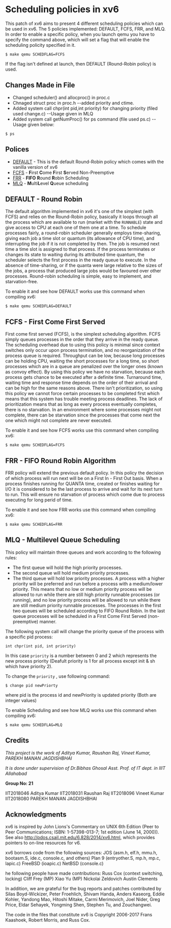# Scheduling policies in xv6

This patch of xv6 aims to present 4 different scheduling policies which can be used in xv6.
The 5 policies implemented: DEFAULT, FCFS, FRR, and MLQ. 
In order to enable a specific policy, when you launch qemu you have to specify the command above, which will set a flag that will enable the scheduling policity specified in it.

```
$ make qemu SCHEDFLAG=FCFS
```

If the flag isn't defined at launch, then DEFAULT (Round-Robin policy) is used.

## Changes Made in File
* Changed scheduler() and allocproc() in proc.c
* Chnaged struct proc in proc.h --added priority and ctime.
* Added system call chpr(int pid,int priority) for changing priority (filed used change.c) --Usage given in MLQ
* Added system call getNumProc() for ps command (file used ps.c)  --Usage given below:
```
$ ps
```

## Polices

* [DEFAULT](#default---round-robin) - This is the default Round-Robin policy which comes with the vanilla version of xv6
* [FCFS](#fcfs---first-come-first-served) - **F**irst **C**ome **F**irst **S**erved Non-Preemptive
* [FRR](#frr---fifo-round-robin-scheduling-algoritm) - **FIFO** **R**ound **R**obin Scheduling
* [MLQ](#mlq---multilevel-queue-scheduling) - **M**ulti­**L**evel **Q**ueue scheduling

## DEFAULT - Round Robin

The default algorithm implemented in xv6 it's one of the simplest (with FCFS) and relies on the Round-Robin policy, basically it loops through all the process which are available to run (market with the ```RUNNABLE```) state and give access to
CPU at each one of them one at a time.
To schedule processes fairly, a round-robin scheduler generally employs time-sharing, giving each job a time slot or quantum (its allowance of CPU time), and interrupting the job if it is not completed by then. 
The job is resumed next time a time slot is assigned to that process. 
If the process terminates or changes its state to waiting during its attributed time quantum, the scheduler selects the first process in the ready queue to execute. 
In the absence of time-sharing, or if the quanta were large relative to the sizes of the jobs, a process that produced large jobs would be favoured over other processes.
Round-robin scheduling is simple, easy to implement, and starvation-free.

To enable it and see how DEFAULT works use this command when compiling xv6:

```
$ make qemu SCHEDFLAG=DEFAULT
```

## FCFS - First Come First Served

First come first served (FCFS), is the simplest scheduling algorithm. FCFS simply queues processes in the order that they arrive in the ready queue. 
The scheduling overhead due to using this policy is minimal since context switches only occur upon process termination, and no reorganization of the process queue is required.
Throughput can be low, because long processes can be holding CPU, waiting the short processes for a long time, so short processes which are in a queue are penalized over the longer ones (known as convoy effect).
By using this policy we have no starvation, because each process gets chance to be executed after a definite time.
Turnaround time, waiting time and response time depends on the order of their arrival and can be high for the same reasons above.
There isn't prioritization, so using this policy we cannot force certain processes to be completed first which means that this system has trouble meeting process deadlines.
The lack of prioritization means that as long as every process eventually completes, there is no starvation. 
In an environment where some processes might not complete, there can be starvation since the processes that come next the one which might not complete are never executed.

To enable it and see how FCFS works use this command when compiling xv6:

```
$ make qemu SCHEDFLAG=FCFS
```

## FRR - FIFO Round Robin Algorithm

FRR policy will extend the previous default policy. In this policy the decision of which process will run next will be on a First In - First Out basis.
When a process finishes running for QUANTA time, created or finishes waiting for I/O it is considered to be the last process to arrive and wait for its next turn to run.
This will ensure no starvation of process which come due to process executing for long perid of time.

To enable it and see how FRR works use this command when compiling xv6:

```
$ make qemu SCHEDFLAG=FRR
```


## MLQ - Multilevel Queue Scheduling

This policy will maintain three queues and work according to the following rules:
* The first queue will hold the high priority processes.
* The second queue will hold medium priority processes.
* The third queue will hold low priority processes.
A process with a higher priority will be preferred and run before a process with a medium/lower priority.
This means that no low or medium priority process will be allowed to run while there are still high priority runnable processes (or running), and no low priority process will be allowed to run while there are still medium priority runnable processes.
The processes in the first two queues will be scheduled according to FIFO Round Robin. 
In the last queue processes will be scheduled in a First Come First Served (non-preemptive) manner.

The following system call will change the priority queue of the process with a specific pid process:

```
int chpr(int pid, int priority)
```

In this case ```priority``` is a number between 0 and 2 which represents the new process priority (Deafult priority is 1 for all process except init & sh which have priority 2).

To change the ```priority``` , use following command:
```
$ change pid newPriorty
```
where pid is the process id and newPriority is updated priority (Both are integer values)

To enable Scheduling and see how MLQ works use this command when compiling xv6:

```
$ make qemu SCHEDFLAG=MLQ
```


## Credits

*This project is the work of Aditya Kumar, Raushan Raj, Vineet Kumar,  PAREKH MANAN JAGDISHBHAI*

*It is done under supervision of Dr.Bibhas Ghosal Asst. Prof. of IT dept. in IIIT Allahabad*

__Group No: 21__

IIT2018046  Aditya Kumar
IIT2018031  Raushan Raj
IIT2018096  Vineet Kumar
IIT2018080  PAREKH MANAN JAGDISHBHAI


## Acknowledgments

xv6 is inspired by John Lions's Commentary on UNIX 6th Edition (Peer
to Peer Communications; ISBN: 1-57398-013-7; 1st edition (June 14,
2000)). See also http://pdos.csail.mit.edu/6.828/2014/xv6.html, which
provides pointers to on-line resources for v6.

xv6 borrows code from the following sources:
    JOS (asm.h, elf.h, mmu.h, bootasm.S, ide.c, console.c, and others)
    Plan 9 (entryother.S, mp.h, mp.c, lapic.c)
    FreeBSD (ioapic.c)
    NetBSD (console.c)

he following people have made contributions:
    Russ Cox (context switching, locking)
    Cliff Frey (MP)
    Xiao Yu (MP)
    Nickolai Zeldovich
    Austin Clements

In addition, we are grateful for the bug reports and patches contributed by
Silas Boyd-Wickizer, Peter Froehlich, Shivam Handa, Anders Kaseorg, Eddie
Kohler, Yandong Mao, Hitoshi Mitake, Carmi Merimovich, Joel Nider, Greg Price,
Eldar Sehayek, Yongming Shen, Stephen Tu, and Zouchangwei.

The code in the files that constitute xv6 is
Copyright 2006-2017 Frans Kaashoek, Robert Morris, and Russ Cox.
